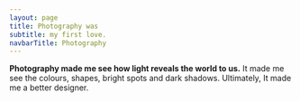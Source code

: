 ```yaml
---
layout: page
title: Photography was
subtitle: my first love.
navbarTitle: Photography
---
```


<!-- All that and the right moment emotion emerges -->
<b>Photography made me see how light reveals the world to us.</b> It made me see the colours, shapes, bright spots and dark shadows. Ultimately, It made me a better designer.

<vue-picture-swipe class="gallery" :items="images" />

<!-- ### How it all started
It all started with the [Wild Kingdom](#). I fall in love with photography, watching an old man go around Africa, play with lions, . I was maybe 4-5 years old, but I can remember it clearly. Mine mind was like a disco ball.

It was the Wild Kingdom. I used to dream about going there and look at them, explore them, take pictures of them, and film them. 
 -->

<script>
import Vue from 'vue'
import VuePictureSwipe from 'vue-picture-swipe';
Vue.component('vue-picture-swipe', VuePictureSwipe);

import simg from '@/components/simg.vue'

export default {
  data( ){
    return {
      images: [
        {
          src: require('@/assets/images/photography/sg-photo-09.jpg'),
          thumbnail: require('@/assets/images/photography/thumb/sg-photo-09.jpg'),
          w: 2048,
          h: 1365,
          alt: 'Image',
        },
        {
          src: require('@/assets/images/photography/sg-photo-01.jpg'),
          thumbnail: require('@/assets/images/photography/thumb/sg-photo-01.jpg'),
          w: 2048,
          h: 1365,
          alt: 'Image',
        },
        {
          src: require('@/assets/images/photography/sg-photo-02.jpg'),
          thumbnail: require('@/assets/images/photography/thumb/sg-photo-02.jpg'),
          w: 2048,
          h: 1365,
          alt: 'Image',
        },
        {
          src: require('@/assets/images/photography/sg-photo-18.jpg'),
          thumbnail: require('@/assets/images/photography/thumb/sg-photo-18.jpg'),
          class: 'test',
          w: 2048,
          h: 1365,
          alt: 'Image',
        },
        {
          src: require('@/assets/images/photography/sg-photo-03.jpg'),
          thumbnail: require('@/assets/images/photography/thumb/sg-photo-03.jpg'),
          w: 2048,
          h: 1365,
          alt: 'Image',
        },
        {
          src: require('@/assets/images/photography/sg-photo-24.jpg'),
          thumbnail: require('@/assets/images/photography/thumb/sg-photo-24.jpg'),
          class: 'test',
          w: 2048,
          h: 1365,
          alt: 'Image',
        },
        {
          src: require('@/assets/images/photography/sg-photo-04.jpg'),
          thumbnail: require('@/assets/images/photography/thumb/sg-photo-04.jpg'),
          w: 2048,
          h: 1365,
          alt: 'Image',
        },
        {
          src: require('@/assets/images/photography/sg-photo-05.jpg'),
          thumbnail: require('@/assets/images/photography/thumb/sg-photo-05.jpg'),
          w: 2048,
          h: 1348,
          alt: 'Image',
        },
        {
          src: require('@/assets/images/photography/sg-photo-11.jpg'),
          thumbnail: require('@/assets/images/photography/thumb/sg-photo-11.jpg'),
          class: 'test',
          w: 1365,
          h: 2048,
          alt: 'Image',
        },
        {
          src: require('@/assets/images/photography/sg-photo-06.jpg'),
          thumbnail: require('@/assets/images/photography/thumb/sg-photo-06.jpg'),
          w: 2048,
          h: 1365,
          alt: 'Image',
        },
        {
          src: require('@/assets/images/photography/sg-photo-07.jpg'),
          thumbnail: require('@/assets/images/photography/thumb/sg-photo-07.jpg'),
          w: 2048,
          h: 1365,
          alt: 'Image',
        },
        {
          src: require('@/assets/images/photography/sg-photo-08.jpg'),
          thumbnail: require('@/assets/images/photography/thumb/sg-photo-08.jpg'),
          w: 2048,
          h: 1365,
          alt: 'Image',
        },
        {
          src: require('@/assets/images/photography/sg-photo-10.jpg'),
          thumbnail: require('@/assets/images/photography/thumb/sg-photo-10.jpg'),
          class: 'test',
          w: 2048,
          h: 1365,
          alt: 'Image',
        },

        {
          src: require('@/assets/images/photography/sg-photo-12.jpg'),
          thumbnail: require('@/assets/images/photography/thumb/sg-photo-12.jpg'),
          class: 'test',
          w: 2048,
          h: 1365,
          alt: 'Image',
        },
        {
          src: require('@/assets/images/photography/sg-photo-13.jpg'),
          thumbnail: require('@/assets/images/photography/thumb/sg-photo-13.jpg'),
          class: 'test',
          w: 2048,
          h: 1365,
          alt: 'Image',
        },
        {
          src: require('@/assets/images/photography/sg-photo-14.jpg'),
          thumbnail: require('@/assets/images/photography/thumb/sg-photo-14.jpg'),
          class: 'test',
          w: 2048,
          h: 1365,
          alt: 'Image',
        },
        {
          src: require('@/assets/images/photography/sg-photo-15.jpg'),
          thumbnail: require('@/assets/images/photography/thumb/sg-photo-15.jpg'),
          class: 'test',
          w: 2048,
          h: 1365,
          alt: 'Image',
        },
        {
          src: require('@/assets/images/photography/sg-photo-16.jpg'),
          thumbnail: require('@/assets/images/photography/thumb/sg-photo-16.jpg'),
          class: 'test',
          w: 2048,
          h: 1365,
          alt: 'Image',
        },
        {
          src: require('@/assets/images/photography/sg-photo-17.jpg'),
          thumbnail: require('@/assets/images/photography/thumb/sg-photo-17.jpg'),
          class: 'test',
          w: 2048,
          h: 1365,
          alt: 'Image',
        },
        {
          src: require('@/assets/images/photography/sg-photo-19.jpg'),
          thumbnail: require('@/assets/images/photography/thumb/sg-photo-19.jpg'),
          class: 'test',
          w: 1594,
          h: 2048,
          alt: 'Image',
        },
        {
          src: require('@/assets/images/photography/sg-photo-20.jpg'),
          thumbnail: require('@/assets/images/photography/thumb/sg-photo-20.jpg'),
          class: 'test',
          w: 2048,
          h: 1365,
          alt: 'Image',
        },
        {
          src: require('@/assets/images/photography/sg-photo-22.jpg'),
          thumbnail: require('@/assets/images/photography/thumb/sg-photo-22.jpg'),
          class: 'test',
          w: 2048,
          h: 1365,
          alt: 'Image',
        },
        {
          src: require('@/assets/images/photography/sg-photo-28.jpg'),
          thumbnail: require('@/assets/images/photography/thumb/sg-photo-28.jpg'),
          class: 'test',
          w: 2048,
          h: 1331,
          alt: 'Image',
        },
        {
          src: require('@/assets/images/photography/sg-photo-36.jpg'),
          thumbnail: require('@/assets/images/photography/thumb/sg-photo-36.jpg'),
          class: 'test',
          w: 1405,
          h: 2048,
          alt: 'Image',
        },
        {
          src: require('@/assets/images/photography/sg-photo-31.jpg'),
          thumbnail: require('@/assets/images/photography/thumb/sg-photo-31.jpg'),
          class: 'test',
          w: 1365,
          h: 2048,
          alt: 'Image',
        },
        {
          src: require('@/assets/images/photography/sg-photo-37.jpg'),
          thumbnail: require('@/assets/images/photography/thumb/sg-photo-37.jpg'),
          class: 'test',
          w: 2048,
          h: 1365,
          alt: 'Image',
        },
        {
          src: require('@/assets/images/photography/sg-photo-32.jpg'),
          thumbnail: require('@/assets/images/photography/thumb/sg-photo-32.jpg'),
          class: 'test',
          w: 2048,
          h: 1365,
          alt: 'Image',
        },
        {
          src: require('@/assets/images/photography/sg-photo-34.jpg'),
          thumbnail: require('@/assets/images/photography/thumb/sg-photo-34.jpg'),
          class: 'test',
          w: 2048,
          h: 1365,
          alt: 'Image',
        },
        {
          src: require('@/assets/images/photography/sg-photo-35.jpg'),
          thumbnail: require('@/assets/images/photography/thumb/sg-photo-35.jpg'),
          class: 'test',
          w: 2048,
          h: 1152,
          alt: 'Image',
        },
        {
          src: require('@/assets/images/photography/sg-photo-25.jpg'),
          thumbnail: require('@/assets/images/photography/thumb/sg-photo-25.jpg'),
          class: 'test',
          w: 2048,
          h: 1365,
          alt: 'Image',
        },
        {
          src: require('@/assets/images/photography/sg-photo-30.jpg'),
          thumbnail: require('@/assets/images/photography/thumb/sg-photo-30.jpg'),
          class: 'test',
          w: 1365,
          h: 2048,
          alt: 'Image',
        },
      ]
    }
  },
  components: {
    simg
  }
}
</script>
<style lang="stylus">
.photography
  --content-bgc: #111
  /*--page-header-bgc: linear-gradient(43deg, #111111 6%, #111111 33%, #1F1F1F 100%)*/
  --page-header-bgc: #111
  --conclusion-bg: #111

  p b
    font-weight: 700
  *
    -webkit-font-smoothing: antialiased;
    -moz-osx-font-smoothing: grayscale;
  &__nav
    color #fafafa
    a:hover
      color #111
  .page-title
    color #eee
  .content
    background-color: #111;
    h2,h3,p
      color #fafafa
    > p
      margin-top: 2rem;
      margin-bottom: 2rem;
  .gallery
    grid-column 2/ -2
    padding-bottom: 3rem
    .my-gallery
      display: grid;
      grid-gap 5px
      grid-template-columns repeat(auto-fit, minmax(260px, 1fr))
      grid-auto-rows 174px
      grid-auto-flow dense
      figure
        margin: 0 !important
        padding: 0 !important
        display: flex;
        justify-content: center;
        align-items: center;
        &:nth-of-type(9),
        &:nth-of-type(20)
        &:nth-of-type(24)
        &:nth-of-type(25)
          grid-row: span 2;

        &:nth-of-type(1),
        &:nth-of-type(4),
        &:nth-of-type(18)
          grid-row: span 2;
          grid-column: span 2;
        a
          display: flex;
          height: 100%;
          width: 100%;
          &:before
            display: none;

          img
            max-width: initial;
            width: 100%;
            height: 100%;
            object-fit: cover

  &__footer
    background-color: #111;
    border-top-color: transparent;
    *
      color #eee
    .gray
      p
        color #555
      a
        color #888
        &:before
          background-color: #555;
        &:hover
          color #fff

</style> 
